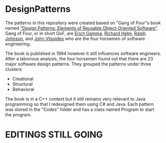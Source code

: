 # DesignPatterns
The patterns in this repository were created based on "Gang of Four"s book named [“Design Patterns: Elements of Reusable Object-Oriented Software”](https://en.wikipedia.org/wiki/Design_Patterns). Gang of Four, or in short GoF, are [Erich Gamma](https://en.wikipedia.org/wiki/Erich_Gamma), [Richard Helm](https://wiki.c2.com/?RichardHelm), [Ralph Johnson](https://en.wikipedia.org/wiki/Ralph_Johnson_(computer_scientist)), and [John Vlissides](https://en.wikipedia.org/wiki/John_Vlissides) who are the four horsemen of software engineering.

The book is published in 1994 however it still influences software engineers. After a laborious analysis, the four horsemen found out that there are 23 major software design patterns. They grouped the patterns under three clusters:
- Creational
- Structural
- Behavioral

The book is in a C++ context but it still remains very relevant to Java programming so that I redesigned them using C# and Java. Each pattern was stored in the "Codes" folder and has a class named Program to start the program.


# **EDITINGS STILL GOING**
